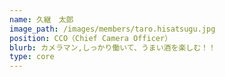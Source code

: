 ```yaml
---
name: 久継　太郎
image_path: /images/members/taro.hisatsugu.jpg
position: CCO（Chief Camera Officer）
blurb: カメラマン,しっかり働いて、うまい酒を楽しむ！！
type: core
---
```

